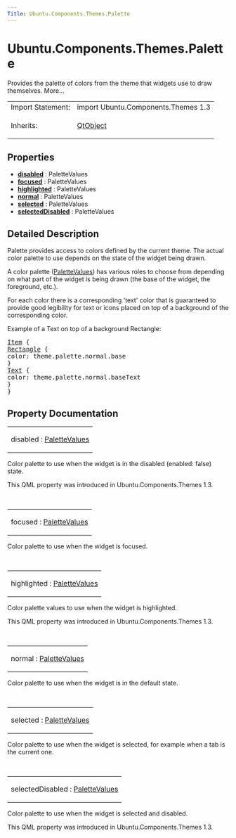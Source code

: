 ```yaml
---
Title: Ubuntu.Components.Themes.Palette
---
```


# Ubuntu.Components.Themes.Palette

<span class="subtitle"></span>
<!-- $$$Palette-brief -->
<p>Provides the palette of colors from the theme that widgets use to draw themselves. More...</p>
<!-- @@@Palette -->
<table class="alignedsummary">
<tr><td class="memItemLeft rightAlign topAlign"> Import Statement:</td><td class="memItemRight bottomAlign"> import Ubuntu.Components.Themes 1.3</td></tr><tr><td class="memItemLeft rightAlign topAlign"> Inherits:</td><td class="memItemRight bottomAlign"> <p><a href="../sdk-14.10/QtQml.QtObject.md">QtObject</a></p>
</td></tr></table><ul>
</ul>
<h2 id="properties">Properties</h2>
<ul>
<li class="fn"><b><b><a href="#disabled-prop">disabled</a></b></b> : PaletteValues</li>
<li class="fn"><b><b><a href="#focused-prop">focused</a></b></b> : PaletteValues</li>
<li class="fn"><b><b><a href="#highlighted-prop">highlighted</a></b></b> : PaletteValues</li>
<li class="fn"><b><b><a href="#normal-prop">normal</a></b></b> : PaletteValues</li>
<li class="fn"><b><b><a href="#selected-prop">selected</a></b></b> : PaletteValues</li>
<li class="fn"><b><b><a href="#selectedDisabled-prop">selectedDisabled</a></b></b> : PaletteValues</li>
</ul>
<!-- $$$Palette-description -->
<h2 id="details">Detailed Description</h2>
</p>
<p>Palette provides access to colors defined by the current theme. The actual color palette to use depends on the state of the widget being drawn.</p>
<p>A color palette (<a href="Ubuntu.Components.Themes.PaletteValues.md">PaletteValues</a>) has various roles to choose from depending on what part of the widget is being drawn (the base of the widget, the foreground, etc.)&#x2e;</p>
<p>For each color there is a corresponding 'text' color that is guaranteed to provide good legibility for text or icons placed on top of a background of the corresponding color.</p>
<p>Example of a Text on top of a background Rectangle:</p>
<pre class="qml"><span class="type"><a href="../sdk-14.10/QtQuick.Item.md">Item</a></span> {
<span class="type"><a href="../sdk-14.10/QtQuick.Rectangle.md">Rectangle</a></span> {
<span class="name">color</span>: <span class="name">theme</span>.<span class="name">palette</span>.<span class="name">normal</span>.<span class="name">base</span>
}
<span class="type"><a href="../sdk-14.10/QtQuick.Text.md">Text</a></span> {
<span class="name">color</span>: <span class="name">theme</span>.<span class="name">palette</span>.<span class="name">normal</span>.<span class="name">baseText</span>
}
}</pre>
<!-- @@@Palette -->
<h2>Property Documentation</h2>
<!-- $$$disabled -->
<table class="qmlname"><tr valign="top" id="disabled-prop"><td class="tblQmlPropNode"><p><span class="name">disabled</span> : <span class="type"><a href="Ubuntu.Components.Themes.PaletteValues.md">PaletteValues</a></span></p></td></tr></table><p>Color palette to use when the widget is in the disabled (enabled: false) state.</p>
<p>This QML property was introduced in  Ubuntu.Components.Themes 1.3.</p>
<!-- @@@disabled -->
<br/>
<!-- $$$focused -->
<table class="qmlname"><tr valign="top" id="focused-prop"><td class="tblQmlPropNode"><p><span class="name">focused</span> : <span class="type"><a href="Ubuntu.Components.Themes.PaletteValues.md">PaletteValues</a></span></p></td></tr></table><p>Color palette to use when the widget is focused.</p>
<!-- @@@focused -->
<br/>
<!-- $$$highlighted -->
<table class="qmlname"><tr valign="top" id="highlighted-prop"><td class="tblQmlPropNode"><p><span class="name">highlighted</span> : <span class="type"><a href="Ubuntu.Components.Themes.PaletteValues.md">PaletteValues</a></span></p></td></tr></table><p>Color palette values to use when the widget is highlighted.</p>
<p>This QML property was introduced in  Ubuntu.Components.Themes 1.3.</p>
<!-- @@@highlighted -->
<br/>
<!-- $$$normal -->
<table class="qmlname"><tr valign="top" id="normal-prop"><td class="tblQmlPropNode"><p><span class="name">normal</span> : <span class="type"><a href="Ubuntu.Components.Themes.PaletteValues.md">PaletteValues</a></span></p></td></tr></table><p>Color palette to use when the widget is in the default state.</p>
<!-- @@@normal -->
<br/>
<!-- $$$selected -->
<table class="qmlname"><tr valign="top" id="selected-prop"><td class="tblQmlPropNode"><p><span class="name">selected</span> : <span class="type"><a href="Ubuntu.Components.Themes.PaletteValues.md">PaletteValues</a></span></p></td></tr></table><p>Color palette to use when the widget is selected, for example when a tab is the current one.</p>
<!-- @@@selected -->
<br/>
<!-- $$$selectedDisabled -->
<table class="qmlname"><tr valign="top" id="selectedDisabled-prop"><td class="tblQmlPropNode"><p><span class="name">selectedDisabled</span> : <span class="type"><a href="Ubuntu.Components.Themes.PaletteValues.md">PaletteValues</a></span></p></td></tr></table><p>Color palette to use when the widget is selected and disabled.</p>
<p>This QML property was introduced in  Ubuntu.Components.Themes 1.3.</p>
<!-- @@@selectedDisabled -->
<br/>
